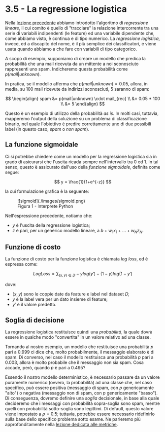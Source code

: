 # 3.5 - La regressione logistica

Nella [lezione precedente](../04_lin_reg/lecture.md) abbiamo introdotto l'algoritmo di *regressione lineare*, il cui comito è quello di "tracciare" la relazione intercorrente tra una serie di variabili indipendenti (le feature) ed una variabile dipendente che, come abbiamo visto, è continua e di tipo numerico. La *regressione logistica*, invece, ed a discapito del nome, è il più semplice dei classificatori, e viene usata quando abbiamo a che fare con variabili di tipo categorico.

A scopo di esempio, supponiamo di creare un modello che predica la probabilità che una mail ricevuta da un mittente a noi sconosciuto rappresenti uno spam. Indicheremo questa probabilità come $p(mail|unknown)$.

In pratica, se il modello afferma che $p(mail|unknown) = 0.05$, allora, in media, su $100$ mail ricevute da indirizzi sconosciuti, $5$ saranno di spam:

$$
\begin{align}
spam &= p(mail|unknown) \cdot mail_{rec} \\
&= 0.05 * 100 \\
&= 5
\end{align}
$$

Questo è un esempio di utilizzo della probabilità *as is*. In molti casi, tuttavia, mapperemo l'output della soluzione su un problema di classificazione binario, nel quale l'obiettivo è predire correttamente uno di due possibili label (in questo caso, *spam* o *non spam*).

## La funzione sigmoidale

Ci si potrebbe chiedere come un modello per la regressione logistica sia in grado di asicurarsi che l'uscita ricada sempre nell'intervallo tra $0$ ed $1$. In tal senso, questo è assicurato dall'uso della *funzione sigmoidale*, definita come segue:

$$
y = \frac{1}{1+e^{-z}}
$$

la cui formulazione grafica è la seguente:

<figure markdown>
  ![sigmoid](./images/sigmoid.png)
  <figcaption>Figura 1 - Interprete Python</figcaption>
</figure>

Nell'espressione precedente, notiamo che:

* $y$ è l'uscita della regressione logistica;
* $z$ è pari, per un generico modello lineare, a $b + w_1 x_1 + \ldots + w_N z_N$.

## Funzione di costo

La funzione di costo per la funzione logistica è chiamata *log loss*, ed è espressa come:

$$
LogLoss = \sum_{(x, y) \in D} -y log(y') - (1 - y) log (1 - y')
$$

dove:

* $(x, y)$ sono le coppie date da feature e label nel dataset $D$;
* $y$ è la label vera per un dato insieme di feature;
* $y'$ è il valore predetto.

## Soglia di decisione

La regressione logistica restituisce quindi una *probabilità*, la quale dovrà essere in qualche modo "convertita" in un valore relativo ad una classe.

Tornando al nostro esempio, un modello che restituisce una probabilità $p$ pari a $0.999$ ci dice che, molto probabilmente, il messaggio elaborato è di spam. Di converso, nel caso il modello restituisca una probabilità $p$ pari a $0.003$, allora è molto probabile che il messaggio non sia spam. Cosa accade, però, quando $p$ è pari a $0.495$?

Essendo il nostro modello deterministico, è necessario passare da un valore puramente numerico (ovvero, la probabilità) ad una classe che, nel caso specifico, può essere positiva (messaggio di spam, con $p$ genericamente "alto") o negativa (messaggio non di spam, con $p$ genericamente "basso"). Di conseguenza, dovremo definire una *soglia* decisionale, in base alla quale decideremo che i messaggi con probabilità sopra-soglia sono spam, mentre quelli con probabilità sotto-soglia sono legittimi. Di default, questo valore viene impostato a $\rho=0.5$; tuttavia, potrebbe essere necessario ridefinirlo sulla base dello specifico problema sotto esame. Ne parleremo più approfonditamente nella [lezione dedicata alle metriche](../08_metrics/01_classification.md).

